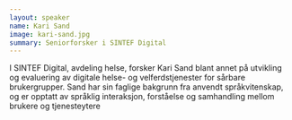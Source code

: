 ```yaml
---
layout: speaker
name: Kari Sand
image: kari-sand.jpg
summary: Seniorforsker i SINTEF Digital
---
```

I SINTEF Digital, avdeling helse, forsker Kari Sand blant annet på utvikling og evaluering av digitale helse- og velferdstjenester for sårbare brukergrupper. Sand har sin faglige bakgrunn fra anvendt språkvitenskap, og er opptatt av språklig interaksjon, forståelse og samhandling mellom brukere og tjenesteytere
